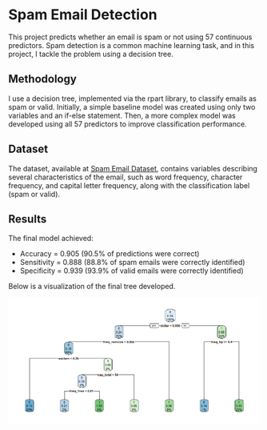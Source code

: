 # Spam Email Detection
This project predicts whether an email is spam or not using 57 continuous predictors. Spam detection is a common machine learning task, and in this project, I tackle the problem using a decision tree.

## Methodology
I use a decision tree, implemented via the rpart library, to classify emails as spam or valid. Initially, a simple baseline model was created using only two variables and an if-else statement. Then, a more complex model was developed using all 57 predictors to improve classification performance.

## Dataset
The dataset, available at [Spam Email Dataset](https://github.com/jholland5/COMP4299/blob/main/spamData.csv), contains variables describing several characteristics of the email, such as word frequency, character frequency, and capital letter frequency, along with the classification label (spam or valid).

## Results
The final model achieved:

- Accuracy = 0.905 (90.5% of predictions were correct)
- Sensitivity = 0.888 (88.8% of spam emails were correctly identified)
- Specificity = 0.939 (93.9% of valid emails were correctly identified)

Below is a visualization of the final tree developed.

<div align = 'center'>
  
![Decision Tree](https://github.com/pweave5/Machine-Learning/blob/main/Spam-Detection-Decision-Tree/Email_Decision_Tree.png)

</div>
